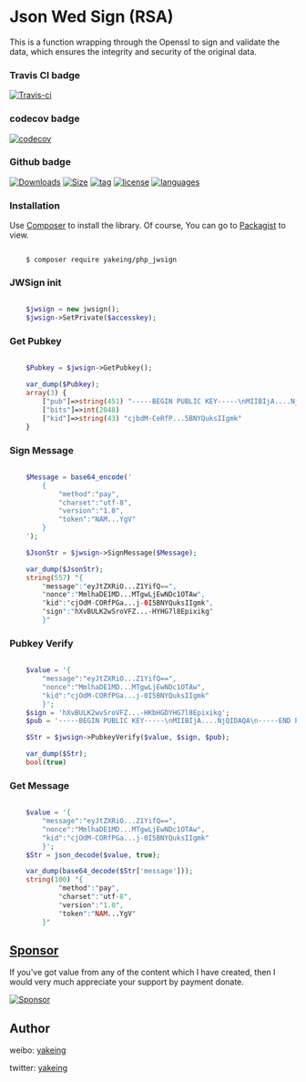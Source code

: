 # Json Wed Sign (RSA)

This is a function wrapping through the Openssl to sign and validate the data, which ensures the integrity and security of the original data.

### Travis CI badge

[![Travis-ci](https://api.travis-ci.com/yakeing/php_jwsign.svg)](https://travis-ci.com/yakeing/php_jwsign)

### codecov badge

[![codecov](https://codecov.io/gh/yakeing/php_jwsign/branch/master/graph/badge.svg)](https://codecov.io/gh/yakeing/php_jwsign)

### Github badge

[![Downloads](https://raw.githubusercontent.com/yakeing/Documentation/master/Icon/download-0.1K.png)](https://packagist.org/packages/yakeing/php_jwsign)
[![Size](https://raw.githubusercontent.com/yakeing/Documentation/master/Icon/size-1KB.png)](src/jwsign.php)
[![tag](https://raw.githubusercontent.com/yakeing/Documentation/master/Icon/tag-v1.png)](../../releases)
[![license](https://raw.githubusercontent.com/yakeing/Documentation/master/Icon/license-MPL-2.0.png)](LICENSE)
[![languages](https://raw.githubusercontent.com/yakeing/Documentation/master/Icon/languages-php.png)](../../search?l=php)

### Installation

Use [Composer](https://getcomposer.org) to install the library.
Of course, You can go to [Packagist](https://packagist.org/packages/yakeing/php_jwsign) to view.

```

    $ composer require yakeing/php_jwsign

```

### JWSign init

```php

    $jwsign = new jwsign();
    $jwsign->SetPrivate($accesskey);

```

### Get Pubkey

```php

    $Pubkey = $jwsign->GetPubkey();

    var_dump($Pubkey);
    array(3) {
        ["pub"]=>string(451) "-----BEGIN PUBLIC KEY-----\nMIIBIjA....NjQIDAQA\n-----END PUBLIC KEY----"
        ["bits"]=>int(2048)
        ["kid"]=>string(43) "cjbdM-CeRfP...5BNYQuksIIgmk"
    }

```

### Sign Message

```php

    $Message = base64_encode('
        {
            "method":"pay",
            "charset":"utf-8",
            "version":"1.0",
            "token":"NAM...YgV"
        }
    ');

    $JsonStr = $jwsign->SignMessage($Message);

    var_dump($JsonStr);
    string(557) "{
        "message":"eyJtZXRiO...Z1YifQ==",
        "nonce":"MmlhaDE1MD...MTgwLjEwNDc1OTAw",
        "kid":"cjOdM-CORfPGa...j-0I5BNYQuksIIgmk",
        "sign":"hXvBULK2wSroVFZ...-HYHG7l8Epixikg"
        }"

```

### Pubkey Verify

```php

    $value = '{
        "message":"eyJtZXRiO...Z1YifQ==",
        "nonce":"MmlhaDE1MD...MTgwLjEwNDc1OTAw",
        "kid":"cjOdM-CORfPGa...j-0I5BNYQuksIIgmk"
        }';
    $sign = 'hXvBULK2wvSroVFZ...-HKbHGDYHG7l8Epixikg';
    $pub = '-----BEGIN PUBLIC KEY-----\nMIIBIjA....NjQIDAQA\n-----END PUBLIC KEY----';

    $Str = $jwsign->PubkeyVerify($value, $sign, $pub);

    var_dump($Str);
    bool(true)

```

### Get Message

```php

    $value = '{
        "message":"eyJtZXRiO...Z1YifQ==",
        "nonce":"MmlhaDE1MD...MTgwLjEwNDc1OTAw",
        "kid":"cjOdM-CORfPGa...j-0I5BNYQuksIIgmk"
        }';
    $Str = json_decode($value, true);

    var_dump(base64_decode($Str['message']));
    string(100) "{
            "method":"pay",
            "charset":"utf-8",
            "version":"1.0",
            "token":"NAM...YgV"
        }"

```

[Sponsor](https://github.com/yakeing/Documentation/blob/master/Sponsor/README.md)
---
If you've got value from any of the content which I have created, then I would very much appreciate your support by payment donate.

[![Sponsor](https://raw.githubusercontent.com/yakeing/Documentation/master/Icon/Sponsor.png)](https://github.com/yakeing/Documentation/blob/master/Sponsor/README.md)

Author
---

weibo: [yakeing](https://weibo.com/yakeing)

twitter: [yakeing](https://twitter.com/yakeing)
